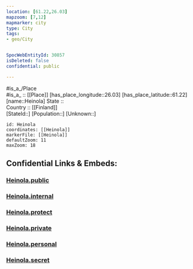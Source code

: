 ```yaml
---
location: [61.22,26.03] 
mapzoom: [7,12] 
mapmarker: city 
type: City
tags:
- geo/City


SpocWebEntityId: 30857
isDeleted: false
confidential: public

---
```

#is_a_/Place  
#is_a_ :: [[Place]] 
[has_place_longitude::26.03] 
[has_place_latitude::61.22] 
[name::Heinola] 
State ::  
Country :: [[Finland]]  
[StateId::] 
[Population::] 
[Unknown::] 


```leaflet
id: Heinola
coordinates: [[Heinola]] 
markerFile: [[Heinola]] 
defaultZoom: 11 
maxZoom: 18
```


## Confidential Links & Embeds: 

### [Heinola.public](/_public/\Earth\Continent\Europe\Europe~North\Finland\Provinces~Finland\Southern_Finland\counties~Southern_Finland\Päijät-Häme\CityHeinola.public.md) 

### [Heinola.internal](/_internal/\Earth\Continent\Europe\Europe~North\Finland\Provinces~Finland\Southern_Finland\counties~Southern_Finland\Päijät-Häme\CityHeinola.internal.md) 

### [Heinola.protect](/_protect/\Earth\Continent\Europe\Europe~North\Finland\Provinces~Finland\Southern_Finland\counties~Southern_Finland\Päijät-Häme\CityHeinola.protect.md) 

### [Heinola.private](/_private/\Earth\Continent\Europe\Europe~North\Finland\Provinces~Finland\Southern_Finland\counties~Southern_Finland\Päijät-Häme\CityHeinola.private.md) 

### [Heinola.personal](/_personal/\Earth\Continent\Europe\Europe~North\Finland\Provinces~Finland\Southern_Finland\counties~Southern_Finland\Päijät-Häme\CityHeinola.personal.md) 

### [Heinola.secret](/_secret/\Earth\Continent\Europe\Europe~North\Finland\Provinces~Finland\Southern_Finland\counties~Southern_Finland\Päijät-Häme\CityHeinola.secret.md)

